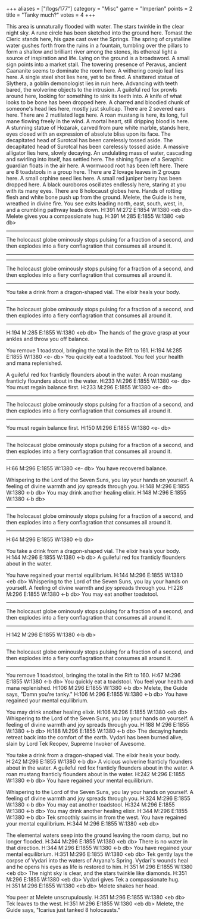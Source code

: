 +++
aliases = ["/logs/177"]
category = "Misc"
game = "Imperian"
points = 2
title = "Tanky much?"
votes = 4
+++

This area is unnaturally flooded with water. The stars twinkle in the clear 
night sky. A rune circle has been sketched into the ground here. Tomast the 
Cleric stands here, his gaze cast over the Springs. The spring of crystalline 
water gushes forth from the ruins in a fountain, tumbling over the pillars to 
form a shallow and brilliant river among the stones, its ethereal light a 
source of inspiration and life. Lying on the ground is a broadsword. A small 
sign points into a market stall. The towering presence of Peravus, ancient 
Caananite seems to dominate the room here. A withering corojo leaf lies here. A
single steel shot lies here, yet to be fired. A shattered statue of Slythera, a
goblin demonologist lies in ruin here. Advancing with teeth bared, the 
wolverine objects to the intrusion. A guileful red fox prowls around here, 
looking for something to sink its teeth into. A knife of what looks to be bone 
has been dropped here. A charred and bloodied chunk of someone's head lies 
here, mostly just skullcap. There are 2 severed ears here. There are 2 
mutilated legs here. A roan mustang is here, its long, full mane flowing freely
in the wind. A mortal heart, still dripping blood is here. A stunning statue of
Hozarak, carved from pure white marble, stands here, eyes closed with an 
expression of absolute bliss upon its face. The decapitated head of Surotcal 
has been carelessly tossed aside. The decapitated head of Surotcal has been 
carelessly tossed aside. A massive alligator lies here, slowly decaying. An 
undulating mass of water, cascading and swirling into itself, has settled here.
The shining figure of a Seraphic guardian floats in the air here. A wormwood 
root has been left here. There are 8 toadstools in a group here. There are 2 
lovage leaves in 2 groups here. A small orphine seed lies here. A small red 
juniper berry has been dropped here. A black ouroboros oscillates endlessly 
here, staring at you with its many eyes. There are 8 holocaust globes here. 
Hands of rotting flesh and white bone push up from the ground. Melete, the 
Guide is here, wreathed in divine fire.
You see exits leading north, east, south, west, in, and a crumbling pathway 
leads down.
H:391 M:272 E:1854 W:1380 &lt;eb db&gt; 
Melete gives you a compassionate hug.
H:391 M:285 E:1855 W:1380 &lt;eb db&gt; 




 
*******************************************************************************
The holocaust globe ominously stops pulsing for a fraction of a second, and 
then explodes into a fiery conflagration that consumes all around it. 
*******************************************************************************







 
*******************************************************************************
The holocaust globe ominously stops pulsing for a fraction of a second, and 
then explodes into a fiery conflagration that consumes all around it. 
*******************************************************************************




You take a drink from a dragon-shaped vial.
The elixir heals your body.





 
*******************************************************************************
The holocaust globe ominously stops pulsing for a fraction of a second, and 
then explodes into a fiery conflagration that consumes all around it. 
*******************************************************************************



H:194 M:285 E:1855 W:1380 &lt;eb db&gt; 
The hands of the grave grasp at your ankles and throw you off balance.

You remove 1 toadstool, bringing the total in the Rift to 161.
H:194 M:285 E:1855 W:1380 &lt;e- db&gt; 
You quickly eat a toadstool.
You feel your health and mana replenished.

A guileful red fox franticly flounders about in the water.
A roan mustang franticly flounders about in the water.
H:233 M:296 E:1855 W:1380 &lt;e- db&gt; 
You must regain balance first.
H:233 M:296 E:1855 W:1380 &lt;e- db&gt; 




 
*******************************************************************************
The holocaust globe ominously stops pulsing for a fraction of a second, and 
then explodes into a fiery conflagration that consumes all around it. 
*******************************************************************************




You must regain balance first.
H:150 M:296 E:1855 W:1380 &lt;e- db&gt; 




 
*******************************************************************************
The holocaust globe ominously stops pulsing for a fraction of a second, and 
then explodes into a fiery conflagration that consumes all around it. 
*******************************************************************************



H:66 M:296 E:1855 W:1380 &lt;e- db&gt; 
You have recovered balance.

Whispering to the Lord of the Seven Suns, you lay your hands on yourself.
A feeling of divine warmth and joy spreads through you.
H:148 M:296 E:1855 W:1380 &lt;-b db&gt; 
You may drink another healing elixir.
H:148 M:296 E:1855 W:1380 &lt;-b db&gt; 




 
*******************************************************************************
The holocaust globe ominously stops pulsing for a fraction of a second, and 
then explodes into a fiery conflagration that consumes all around it. 
*******************************************************************************



H:64 M:296 E:1855 W:1380 &lt;-b db&gt; 

You take a drink from a dragon-shaped vial.
The elixir heals your body.
H:144 M:296 E:1855 W:1380 &lt;-b db&gt; 
A guileful red fox franticly flounders about in the water.

You have regained your mental equilibrium.
H:144 M:296 E:1855 W:1380 &lt;eb db&gt; 
Whispering to the Lord of the Seven Suns, you lay your hands on yourself.
A feeling of divine warmth and joy spreads through you.
H:226 M:296 E:1855 W:1380 &lt;-b db&gt; 
You may eat another toadstool.




 
*******************************************************************************
The holocaust globe ominously stops pulsing for a fraction of a second, and 
then explodes into a fiery conflagration that consumes all around it. 
*******************************************************************************



H:142 M:296 E:1855 W:1380 &lt;-b db&gt; 




 
*******************************************************************************
The holocaust globe ominously stops pulsing for a fraction of a second, and 
then explodes into a fiery conflagration that consumes all around it. 
*******************************************************************************




You remove 1 toadstool, bringing the total in the Rift to 160.
H:67 M:296 E:1855 W:1380 &lt;-b db&gt; 
You quickly eat a toadstool.
You feel your health and mana replenished.
H:106 M:296 E:1855 W:1380 &lt;-b db&gt; 
Melete, the Guide says, "Damn you're tanky."
H:106 M:296 E:1855 W:1380 &lt;-b db&gt; 
You have regained your mental equilibrium.

You may drink another healing elixir.
H:106 M:296 E:1855 W:1380 &lt;eb db&gt; 
Whispering to the Lord of the Seven Suns, you lay your hands on yourself.
A feeling of divine warmth and joy spreads through you.
H:188 M:296 E:1855 W:1380 &lt;-b db&gt; 
H:188 M:296 E:1855 W:1380 &lt;-b db&gt; 
The decaying hands retreat back into the comfort of the earth.
Vydari has been burned alive, slain by Lord Tek Reopev, Supreme Invoker of 
Awesome.

You take a drink from a dragon-shaped vial.
The elixir heals your body.
H:242 M:296 E:1855 W:1380 &lt;-b db&gt; 
A vicious wolverine franticly flounders about in the water.
A guileful red fox franticly flounders about in the water.
A roan mustang franticly flounders about in the water.
H:242 M:296 E:1855 W:1380 &lt;-b db&gt; 
You have regained your mental equilibrium.

Whispering to the Lord of the Seven Suns, you lay your hands on yourself.
A feeling of divine warmth and joy spreads through you.
H:324 M:296 E:1855 W:1380 &lt;-b db&gt; 
You may eat another toadstool.
H:324 M:296 E:1855 W:1380 &lt;-b db&gt; 
You may drink another healing elixir.
H:344 M:296 E:1855 W:1380 &lt;-b db&gt; 
Tek smoothly swims in from the west.
You have regained your mental equilibrium.
H:344 M:296 E:1855 W:1380 &lt;eb db&gt; 

The elemental waters seep into the ground leaving the room damp, but no longer 
flooded.
H:344 M:296 E:1855 W:1380 &lt;eb db&gt; 
There is no water in that direction.
H:344 M:296 E:1855 W:1380 &lt;-b db&gt; 
You have regained your mental equilibrium.
H:351 M:296 E:1855 W:1380 &lt;eb db&gt; 
Tek gently lays the corpse of Vydari into the waters of Aryana's Spring.
Vydari's wounds heal and he opens his eyes as life is restored to him.
H:351 M:296 E:1855 W:1380 &lt;eb db&gt; 
The night sky is clear, and the stars twinkle like diamonds.
H:351 M:296 E:1855 W:1380 &lt;eb db&gt; 
Vydari gives Tek a compassionate hug.
H:351 M:296 E:1855 W:1380 &lt;eb db&gt; 
Melete shakes her head.

You peer at Melete unscrupulously.
H:351 M:296 E:1855 W:1380 &lt;eb db&gt; 
Tek leaves to the west.
H:351 M:296 E:1855 W:1380 &lt;eb db&gt; 
Melete, the Guide says, "Icarius just tanked 8 holocausts."